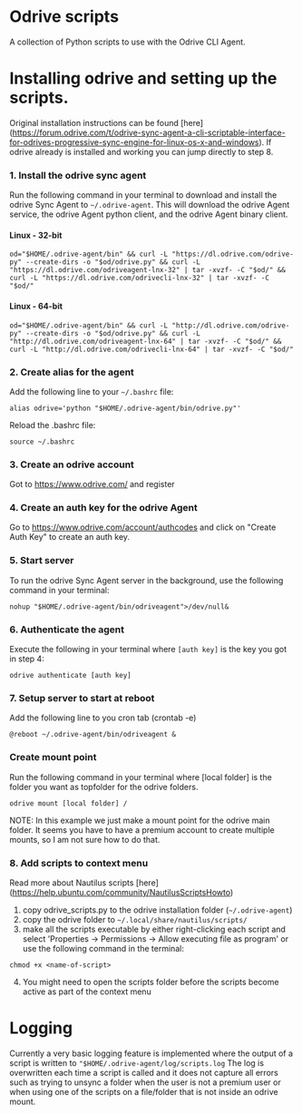 # Odrive scripts
A collection of Python scripts to use with the Odrive CLI Agent.

# Installing odrive and setting up the scripts.
Original installation instructions can be found [here] (https://forum.odrive.com/t/odrive-sync-agent-a-cli-scriptable-interface-for-odrives-progressive-sync-engine-for-linux-os-x-and-windows).
If odrive already is installed and working you can jump directly to step 8. 
### 1. Install the odrive sync agent
Run the following command in your terminal to download and install the odrive Sync Agent to `~/.odrive-agent`. This will download the odrive Agent service, the odrive Agent python client, and the odrive Agent binary client.
#### Linux - 32-bit
`od="$HOME/.odrive-agent/bin" && curl -L "https://dl.odrive.com/odrive-py" --create-dirs -o "$od/odrive.py" && curl -L "https://dl.odrive.com/odriveagent-lnx-32" | tar -xvzf- -C "$od/" && curl -L "https://dl.odrive.com/odrivecli-lnx-32" | tar -xvzf- -C "$od/"`

#### Linux - 64-bit
`od="$HOME/.odrive-agent/bin" && curl -L "http://dl.odrive.com/odrive-py" --create-dirs -o "$od/odrive.py" && curl -L "http://dl.odrive.com/odriveagent-lnx-64" | tar -xvzf- -C "$od/" && curl -L "http://dl.odrive.com/odrivecli-lnx-64" | tar -xvzf- -C "$od/"`

### 2. Create alias for the agent
Add the following line to your `~/.bashrc` file:

`alias odrive='python "$HOME/.odrive-agent/bin/odrive.py"'`

Reload the .bashrc file:

`source ~/.bashrc`

### 3. Create an odrive account 
Got to https://www.odrive.com/ and register
### 4. Create an auth key for the odrive Agent
Go to https://www.odrive.com/account/authcodes and click on "Create Auth Key" to create an auth key.

### 5. Start server
To run the odrive Sync Agent server in the background, use the following command in your terminal:

`nohup "$HOME/.odrive-agent/bin/odriveagent">/dev/null&`

### 6. Authenticate the agent
Execute the following in your terminal where `[auth key]` is the key you got in step 4:

`odrive authenticate [auth key]`

### 7. Setup server to start at reboot
Add the following line to you cron tab (crontab -e)

`@reboot ~/.odrive-agent/bin/odriveagent &`

### Create mount point
Run the following command in your terminal where [local folder] is the folder you want as topfolder for the odrive folders.

`odrive mount [local folder] /`

NOTE: In this example we just make a mount point for the odrive main folder.
It seems you have to have a premium account to create multiple mounts, so I am not sure how to do that.

### 8. Add scripts to context menu
Read more about Nautilus scripts [here] (https://help.ubuntu.com/community/NautilusScriptsHowto)

1. copy odrive_scripts.py to the odrive installation folder (`~/.odrive-agent`)
2. copy the odrive folder to `~/.local/share/nautilus/scripts/`
3. make all the scripts executable by either right-clicking each script and select 'Properties → Permissions → Allow executing file as program' or use the following command in the terminal:

  `chmod +x <name-of-script>`
  
4. You might need to open the scripts folder before the scripts become active as part of the context menu

# Logging
Currently a very basic logging feature is implemented where the output of a script is written to `"$HOME/.odrive-agent/log/scripts.log`
The log is overwritten each time a script is called and it does not capture all errors such as trying to unsync a folder when the user is not a premium user or when using one of the scripts on a file/folder that is not inside an odrive mount.
